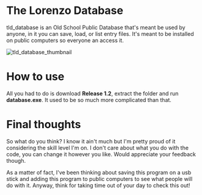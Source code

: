 # The Lorenzo Database
tld_database is an Old School Public Database that's meant be used by anyone, in it you can save, load, or list entry files. It's meant to be installed on public computers so everyone an access it.

![tld_database_thumbnail](https://user-images.githubusercontent.com/86173616/146470330-3d1a2598-a4a6-4145-a7c8-d3ee9d6640e3.PNG)

# How to use

All you had to do is download **Release 1.2**, extract the folder and run **database.exe**. It used to be so much more complicated than that.

# Final thoughts

So what do you think? I know it ain't much but I'm pretty proud of it considering the skill level I'm on. I don't care about what you do with the code, you can change it however you like. Would appreciate your feedback though.

As a matter of fact, I've been thinking about saving this program on a usb stick and adding this program to public computers to see what people will do with it. Anyway, think for taking time out of your day to check this out!
